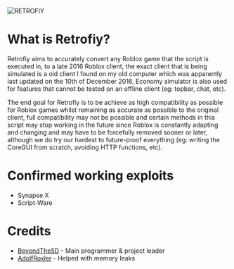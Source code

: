 ![RETROFIY](https://cdn.discordapp.com/attachments/947197644076351591/1010407584198565948/Title.png)

# What is Retrofiy?
Retrofiy aims to accurately convert any Roblox game that the script is executed in, to a late 2016 Roblox client, the exact client that is being simulated is a old client I found on my old computer which was apparently last updated on the 10th of December 2016, Economy simulator is also used for features that cannot be tested on an offline client (eg: topbar, chat, etc).

The end goal for Retrofiy is to be achieve as high compatibility as possible for Roblox games whilst remaining as accurate as possible to the original client, full compatibility may not be possible and certain methods in this script may stop working in the future since Roblox is constantly adapting and changing and may have to be forcefully removed sooner or later, although we do try our hardest to future-proof everything (eg: writing the CoreGUI from scratch, avoiding HTTP functions, etc).

# Confirmed working exploits
- Synapse X
- Script-Ware

# Credits
- [BeyondThe5D](https://github.com/BeyondThe5D) - Main programmer & project leader
- [AdolfRoxler](https://github.com/AdolfRoxler) - Helped with memory leaks
